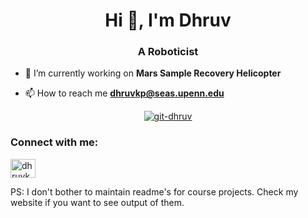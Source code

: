 <h1 align="center">Hi 👋, I'm Dhruv</h1>
<h3 align="center">A Roboticist</h3>

- 🔭 I’m currently working on **Mars Sample Recovery Helicopter**

- 📫 How to reach me **dhruvkp@seas.upenn.edu**

<!--- 📄 Know about my experiences [git-dhruv.github.io/dhruvp](https://git-dhruv.github.io/dhruvp/)-->
<p align="center"> <a href="https://github.com/ryo-ma/github-profile-trophy"><img src="https://github-profile-trophy.vercel.app/?username=git-dhruv&row=1&column=5&rank=-C,-?" alt="git-dhruv" /></a> </p>

<h3 align="left">Connect with me:</h3>
<p align="left">
<a href="https://linkedin.com/in/dkparikh" target="blank"><img align="center" src="https://raw.githubusercontent.com/rahuldkjain/github-profile-readme-generator/master/src/images/icons/Social/linked-in-alt.svg" alt="dhruvkp" height="30" width="40" /></a>
</p>


<p>PS: I don't bother to maintain readme's for course projects. Check my website if you want to see output of them.</p>
